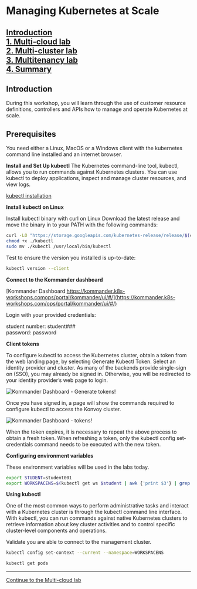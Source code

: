 # Managing Kubernetes at Scale

[Introduction](https://github.com/mesosphere/kommander-workshop-student/blob/master/README.md#introduction)  
[1. Multi-cloud lab](https://github.com/mesosphere/kommander-workshop-student/blob/master/multi-cloud-lab.md#Multi-cloud-lab)  
[2. Multi-cluster lab](https://github.com/mesosphere/kommander-workshop-student/blob/master/multi-cluster-lab.md#Multi-Cluster-Lab)  
[3. Multitenancy lab](https://github.com/mesosphere/kommander-workshop-student/blob/master/multitenancy-lab.md#Multitenancy-Lab)  
[4. Summary](https://github.com/mesosphere/kommander-workshop-student/blob/master/summary.md#Summary)  
---


## Introduction

During this workshop, you will learn through the use of customer resource definitions, controllers and APIs how to manage and operate Kubernetes at scale.

## Prerequisites

You need either a Linux, MacOS or a Windows client with the kubernetes command line installed and an internet browser.

**Install and Set Up kubectl**
The Kubernetes command-line tool, kubectl, allows you to run commands against Kubernetes clusters. You can use kubectl to deploy applications, inspect and manage cluster resources, and view logs.

[kubectl installation](https://kubernetes.io/docs/tasks/tools/install-kubectl/)

**Install kubectl on Linux**

Install kubectl binary with curl on Linux
Download the latest release and move the binary in to your PATH with the following commands:

```bash
curl -LO "https://storage.googleapis.com/kubernetes-release/release/$(curl -s https://storage.googleapis.com/kubernetes-release/release/stable.txt)/bin/linux/amd64/kubectl"```
chmod +x ./kubectl
sudo mv ./kubectl /usr/local/bin/kubectl
```

Test to ensure the version you installed is up-to-date:

```bash
kubectl version --client
```

**Connect to the Kommander dashboard**

[Kommander Dashboard https://kommander.k8s-workshops.comops/portal/kommander/ui/#/](https://kommander.k8s-workshops.com/ops/portal/kommander/ui/#/)

Login with your provided credentials:

student number: student###  
password: password  

**Client tokens**

To configure kubectl to access the Kubernetes cluster, obtain a token from the web landing page, by selecting Generate Kubectl Token. Select an identity provider and cluster. As many of the backends provide single-sign on (SSO), you may already be signed in. Otherwise, you will be redirected to your identity provider’s web page to login. 

![Kommander Dashboard - Generate tokens!](https://github.com/mesosphere/kommander-workshop-student/blob/master/images/generate.png)

Once you have signed in, a page will show the commands required to configure kubectl to access the Konvoy cluster.

![Kommander Dashboard - tokens!](https://github.com/mesosphere/kommander-workshop-student/blob/master/images/token.png)



When the token expires, it is necessary to repeat the above process to obtain a fresh token. When refreshing a token, only the kubectl config set-credentials command needs to be executed with the new token.






**Configuring environment variables**

These environment variables will be used in the labs today.

```bash
export STUDENT=student001
export WORKSPACENS=$(kubectl get ws $student | awk {'print $3'} | grep student | sed 's/[",]//g')
```

**Using kubectl**

One of the most common ways to perform administrative tasks and interact with a Kubernetes cluster is through the kubectl command line interface. With kubectl, you can run commands against native Kubernetes clusters to retrieve information about key cluster activities and to control specific cluster-level components and operations.

Validate you are able to connect to the management cluster.
```bash
kubectl config set-context --current --namespace=WORKSPACENS
```


```bash
kubectl get pods
```


---  
[Continue to the Multi-cloud lab](https://github.com/mesosphere/kommander-workshop-student/blob/master/multi-cloud-lab.md#Multi-cloud-lab)  
